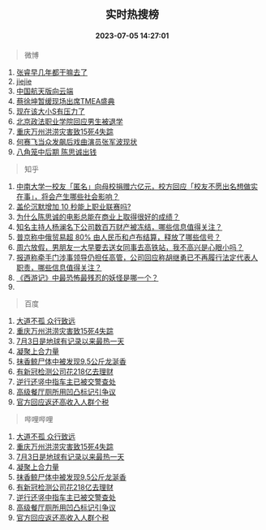 <div align="center"><h2>实时热搜榜</h2><h4>2023-07-05 14:27:01</h4></div>

> 微博  

1. [张睿早几年都干嘛去了](https://s.weibo.com/weibo?q=%23%E5%BC%A0%E7%9D%BF%E6%97%A9%E5%87%A0%E5%B9%B4%E9%83%BD%E5%B9%B2%E5%98%9B%E5%8E%BB%E4%BA%86%23&t=31&band_rank=1&Refer=top)<br />
2. [jiejie](https://s.weibo.com/weibo?q=jiejie&t=31&band_rank=2&Refer=top)<br />
3. [中国航天版向云端](https://s.weibo.com/weibo?q=%23%E4%B8%AD%E5%9B%BD%E8%88%AA%E5%A4%A9%E7%89%88%E5%90%91%E4%BA%91%E7%AB%AF%23&t=31&band_rank=3&Refer=top)<br />
4. [蔡徐坤暂缓现场出席TMEA盛典](https://s.weibo.com/weibo?q=%23%E8%94%A1%E5%BE%90%E5%9D%A4%E6%9A%82%E7%BC%93%E7%8E%B0%E5%9C%BA%E5%87%BA%E5%B8%ADTMEA%E7%9B%9B%E5%85%B8%23&t=31&band_rank=4&Refer=top)<br />
5. [现在该大小S有压力了](https://s.weibo.com/weibo?q=%23%E7%8E%B0%E5%9C%A8%E8%AF%A5%E5%A4%A7%E5%B0%8FS%E6%9C%89%E5%8E%8B%E5%8A%9B%E4%BA%86%23&t=31&band_rank=5&Refer=top)<br />
6. [北京政法职业学院回应男生被退学](https://s.weibo.com/weibo?q=%23%E5%8C%97%E4%BA%AC%E6%94%BF%E6%B3%95%E8%81%8C%E4%B8%9A%E5%AD%A6%E9%99%A2%E5%9B%9E%E5%BA%94%E7%94%B7%E7%94%9F%E8%A2%AB%E9%80%80%E5%AD%A6%23&t=31&band_rank=6&Refer=top)<br />
7. [重庆万州洪涝灾害致15死4失踪](https://s.weibo.com/weibo?q=%23%E9%87%8D%E5%BA%86%E4%B8%87%E5%B7%9E%E6%B4%AA%E6%B6%9D%E7%81%BE%E5%AE%B3%E8%87%B415%E6%AD%BB4%E5%A4%B1%E8%B8%AA%23&t=31&band_rank=7&Refer=top)<br />
8. [何赛飞当众发飙后戏曲演员张军波现状](https://s.weibo.com/weibo?q=%23%E4%BD%95%E8%B5%9B%E9%A3%9E%E5%BD%93%E4%BC%97%E5%8F%91%E9%A3%99%E5%90%8E%E6%88%8F%E6%9B%B2%E6%BC%94%E5%91%98%E5%BC%A0%E5%86%9B%E6%B3%A2%E7%8E%B0%E7%8A%B6%23&t=31&band_rank=8&Refer=top)<br />
9. [八角笼中后期 陈思诚出钱](https://s.weibo.com/weibo?q=%E5%85%AB%E8%A7%92%E7%AC%BC%E4%B8%AD%E5%90%8E%E6%9C%9F%20%E9%99%88%E6%80%9D%E8%AF%9A%E5%87%BA%E9%92%B1&t=31&band_rank=9&Refer=top)<br />

> 知乎  

1. [中南大学一校友「匿名」向母校捐赠六亿元，校方回应「校友不愿出名想做实在事」，将会产生哪些社会影响？](https://www.zhihu.com/question/610238278)<br />
2. [盖伦沉默增加 10 秒能上职业联赛吗?](https://www.zhihu.com/question/610089911)<br />
3. [为什么陈思诚的电影总能在商业上取得很好的成绩？](https://www.zhihu.com/question/609609362)<br />
4. [知名主持人杨澜名下公司数百万财产被冻结，哪些信息值得关注？](https://www.zhihu.com/question/610235048)<br />
5. [普京称中俄贸易超 80% 由人民币和卢布结算，释放了哪些信号？](https://www.zhihu.com/question/610356466)<br />
6. [周六放假，男朋友一大早要去送女同事去高铁站，我不高兴是心眼小吗？](https://www.zhihu.com/question/609749261)<br />
7. [报道称牵手门涉事领导仍担任高管，公司回应称胡继勇已不再履行法定代表人职责，哪些信息值得关注？](https://www.zhihu.com/question/610320361)<br />
8. [《西游记》中最恐怖最残忍的妖怪是哪一个？](https://www.zhihu.com/question/414657464)<br />
9. []()<br />

> 百度  

1. [大道不孤 众行致远](https://www.baidu.com/s?wd=%E5%A4%A7%E9%81%93%E4%B8%8D%E5%AD%A4+%E4%BC%97%E8%A1%8C%E8%87%B4%E8%BF%9C&sa=fyb_news&rsv_dl=fyb_news)<br />
2. [重庆万州洪涝灾害致15死4失踪](https://www.baidu.com/s?wd=%E9%87%8D%E5%BA%86%E4%B8%87%E5%B7%9E%E6%B4%AA%E6%B6%9D%E7%81%BE%E5%AE%B3%E8%87%B415%E6%AD%BB4%E5%A4%B1%E8%B8%AA&sa=fyb_news&rsv_dl=fyb_news)<br />
3. [7月3日是地球有记录以来最热一天](https://www.baidu.com/s?wd=7%E6%9C%883%E6%97%A5%E6%98%AF%E5%9C%B0%E7%90%83%E6%9C%89%E8%AE%B0%E5%BD%95%E4%BB%A5%E6%9D%A5%E6%9C%80%E7%83%AD%E4%B8%80%E5%A4%A9&sa=fyb_news&rsv_dl=fyb_news)<br />
4. [凝聚上合力量](https://www.baidu.com/s?wd=%E5%87%9D%E8%81%9A%E4%B8%8A%E5%90%88%E5%8A%9B%E9%87%8F&sa=fyb_news&rsv_dl=fyb_news)<br />
5. [抹香鲸尸体中被发现9.5公斤龙涎香](https://www.baidu.com/s?wd=%E6%8A%B9%E9%A6%99%E9%B2%B8%E5%B0%B8%E4%BD%93%E4%B8%AD%E8%A2%AB%E5%8F%91%E7%8E%B09.5%E5%85%AC%E6%96%A4%E9%BE%99%E6%B6%8E%E9%A6%99&sa=fyb_news&rsv_dl=fyb_news)<br />
6. [有新冠检测公司花218亿去理财](https://www.baidu.com/s?wd=%E6%9C%89%E6%96%B0%E5%86%A0%E6%A3%80%E6%B5%8B%E5%85%AC%E5%8F%B8%E8%8A%B1218%E4%BA%BF%E5%8E%BB%E7%90%86%E8%B4%A2&sa=fyb_news&rsv_dl=fyb_news)<br />
7. [逆行还竖中指车主已被交警查处](https://www.baidu.com/s?wd=%E9%80%86%E8%A1%8C%E8%BF%98%E7%AB%96%E4%B8%AD%E6%8C%87%E8%BD%A6%E4%B8%BB%E5%B7%B2%E8%A2%AB%E4%BA%A4%E8%AD%A6%E6%9F%A5%E5%A4%84&sa=fyb_news&rsv_dl=fyb_news)<br />
8. [高级餐厅厕所用凹凸标记引争议](https://www.baidu.com/s?wd=%E9%AB%98%E7%BA%A7%E9%A4%90%E5%8E%85%E5%8E%95%E6%89%80%E7%94%A8%E5%87%B9%E5%87%B8%E6%A0%87%E8%AE%B0%E5%BC%95%E4%BA%89%E8%AE%AE&sa=fyb_news&rsv_dl=fyb_news)<br />
9. [官方回应返还高收入人群个税](https://www.baidu.com/s?wd=%E5%AE%98%E6%96%B9%E5%9B%9E%E5%BA%94%E8%BF%94%E8%BF%98%E9%AB%98%E6%94%B6%E5%85%A5%E4%BA%BA%E7%BE%A4%E4%B8%AA%E7%A8%8E&sa=fyb_news&rsv_dl=fyb_news)<br />

> 哔哩哔哩  

1. [大道不孤 众行致远](https://www.baidu.com/s?wd=%E5%A4%A7%E9%81%93%E4%B8%8D%E5%AD%A4+%E4%BC%97%E8%A1%8C%E8%87%B4%E8%BF%9C&sa=fyb_news&rsv_dl=fyb_news)<br />
2. [重庆万州洪涝灾害致15死4失踪](https://www.baidu.com/s?wd=%E9%87%8D%E5%BA%86%E4%B8%87%E5%B7%9E%E6%B4%AA%E6%B6%9D%E7%81%BE%E5%AE%B3%E8%87%B415%E6%AD%BB4%E5%A4%B1%E8%B8%AA&sa=fyb_news&rsv_dl=fyb_news)<br />
3. [7月3日是地球有记录以来最热一天](https://www.baidu.com/s?wd=7%E6%9C%883%E6%97%A5%E6%98%AF%E5%9C%B0%E7%90%83%E6%9C%89%E8%AE%B0%E5%BD%95%E4%BB%A5%E6%9D%A5%E6%9C%80%E7%83%AD%E4%B8%80%E5%A4%A9&sa=fyb_news&rsv_dl=fyb_news)<br />
4. [凝聚上合力量](https://www.baidu.com/s?wd=%E5%87%9D%E8%81%9A%E4%B8%8A%E5%90%88%E5%8A%9B%E9%87%8F&sa=fyb_news&rsv_dl=fyb_news)<br />
5. [抹香鲸尸体中被发现9.5公斤龙涎香](https://www.baidu.com/s?wd=%E6%8A%B9%E9%A6%99%E9%B2%B8%E5%B0%B8%E4%BD%93%E4%B8%AD%E8%A2%AB%E5%8F%91%E7%8E%B09.5%E5%85%AC%E6%96%A4%E9%BE%99%E6%B6%8E%E9%A6%99&sa=fyb_news&rsv_dl=fyb_news)<br />
6. [有新冠检测公司花218亿去理财](https://www.baidu.com/s?wd=%E6%9C%89%E6%96%B0%E5%86%A0%E6%A3%80%E6%B5%8B%E5%85%AC%E5%8F%B8%E8%8A%B1218%E4%BA%BF%E5%8E%BB%E7%90%86%E8%B4%A2&sa=fyb_news&rsv_dl=fyb_news)<br />
7. [逆行还竖中指车主已被交警查处](https://www.baidu.com/s?wd=%E9%80%86%E8%A1%8C%E8%BF%98%E7%AB%96%E4%B8%AD%E6%8C%87%E8%BD%A6%E4%B8%BB%E5%B7%B2%E8%A2%AB%E4%BA%A4%E8%AD%A6%E6%9F%A5%E5%A4%84&sa=fyb_news&rsv_dl=fyb_news)<br />
8. [高级餐厅厕所用凹凸标记引争议](https://www.baidu.com/s?wd=%E9%AB%98%E7%BA%A7%E9%A4%90%E5%8E%85%E5%8E%95%E6%89%80%E7%94%A8%E5%87%B9%E5%87%B8%E6%A0%87%E8%AE%B0%E5%BC%95%E4%BA%89%E8%AE%AE&sa=fyb_news&rsv_dl=fyb_news)<br />
9. [官方回应返还高收入人群个税](https://www.baidu.com/s?wd=%E5%AE%98%E6%96%B9%E5%9B%9E%E5%BA%94%E8%BF%94%E8%BF%98%E9%AB%98%E6%94%B6%E5%85%A5%E4%BA%BA%E7%BE%A4%E4%B8%AA%E7%A8%8E&sa=fyb_news&rsv_dl=fyb_news)<br />
